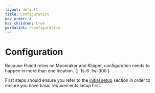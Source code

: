 ```yaml
---
layout: default
title: Configuration
nav_order: 4
has_children: true
permalink: /configuration
---
```


# Configuration

Because Fluidd relies on Moonraker and Klipper, configuration needs to happen
in more than one location.
{: .fs-6 .fw-300 }

First steps should ensure you refer to the
[initial setup](/configuration/initial_setup) section in order to ensure you
have basic requirements setup first.
